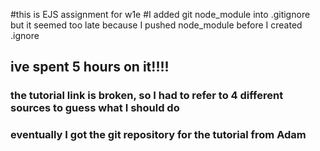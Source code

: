 #this is EJS assignment for w1e
#I added git node_module into .gitignore but it seemed too late because I pushed node_module before I created .ignore
## ive spent 5 hours on it!!!!
### the tutorial link is broken, so I had to refer to 4 different sources to guess what I should do
### eventually I got the git repository for the tutorial from Adam
